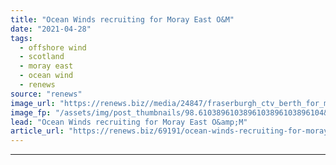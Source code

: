 ```yaml
---
title: "Ocean Winds recruiting for Moray East O&M"
date: "2021-04-28"
tags: 
  - offshore wind
  - scotland
  - moray east
  - ocean wind
  - renews
source: "renews"
image_url: "https://renews.biz//media/24847/fraserburgh_ctv_berth_for_moray_east_credit_icms.jpeg?mode=crop&width=770&heightratio=0.6103896103896103896103896104&slimmage=true"
image_fp: "/assets/img/post_thumbnails/98.6103896103896103896103896104&slimmage=true"
lead: "Ocean Winds recruiting for Moray East O&amp;M"
article_url: "https://renews.biz/69191/ocean-winds-recruiting-for-moray-east-om/"
---
```


---

